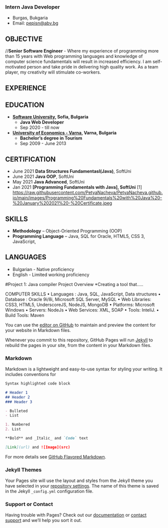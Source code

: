 ### Intern Java Developer
- Burgas, Bukgaria
- Email: pepisn@abv.bg

## OBJECTIVE

//**Senior Software Engineer** - Where my experience of programming more than 15 years with Web programming languages and knowledge of computer science fundamentals will result in increased efficiency. I am self-motivated person and take pride in delivering high quality work. As a team player, my creativity will stimulate co-workers.

## EXPERIENCE

## EDUCATION

- **[Software University](https://softuni.bg), Sofia, Bulgaria**
  - **Java Web Developer**
  - Sep 2020 - till now
- **[University of Economics - Varna](https://ue-varna.bg/en/), Varna, Bulgaria**
  - **Bachelor’s degree in Tourism**
  - Sep 2009 - June 2013

## CERTIFICATION

- June 2021 **Data Structures Fundamentasl(Java)**, SoftUni
- June 2021 **Java OOP**, SoftUni
- May 2021 **Java Advanced**, SoftUni
- Jan 2021 **[Programming Fundamentals with Java], SoftUni**
[1] https://raw.githubusercontent.com/PetyaNacheva/PetyaNacheva.github.io/main/images/Programming%20Fundamentals%20with%20Java%20-%20January%202021%20-%20Certificate.jpeg
## SKILLS 

- **Methodology** – Object-Oriented Programming (OOP)
- **Programming Language** – Java, SQL for Oracle, HTML5, CSS 3, JavaScript, 

## LANGUAGES

- Bulgarian - Native proficiency
- English - Limited working proficiency


#Project 1: Java compiler Project Overview
*Creating a tool that.....


COMPUTER SKILLS
  •	Languages : Java, SQL, JavaScript, Data structures
  •	Database : Oracle 9i/8i, Microsoft SQL Server, MySQL
  •	Web Libraries: CSS3, HTML5, UnderscoreJS, NodeJS, MongoDB
  •	Platforms: Microsoft Windows
  •	Servers: NodeJs
  •	Web Services: XML, SOAP
  •	Tools: InteliJ.
  •	Build Tools: Maven

You can use the [editor on GitHub](https://github.com/PetyaNacheva/PetyaNacheva.github.io/edit/main/README.md) to maintain and preview the content for your website in Markdown files.

Whenever you commit to this repository, GitHub Pages will run [Jekyll](https://jekyllrb.com/) to rebuild the pages in your site, from the content in your Markdown files.

### Markdown

Markdown is a lightweight and easy-to-use syntax for styling your writing. It includes conventions for

```markdown
Syntax highlighted code block

# Header 1
## Header 2
### Header 3

- Bulleted
- List

1. Numbered
2. List

**Bold** and _Italic_ and `Code` text

[Link](url) and ![Image](src)
```

For more details see [GitHub Flavored Markdown](https://guides.github.com/features/mastering-markdown/).

### Jekyll Themes

Your Pages site will use the layout and styles from the Jekyll theme you have selected in your [repository settings](https://github.com/PetyaNacheva/PetyaNacheva.github.io/settings/pages). The name of this theme is saved in the Jekyll `_config.yml` configuration file.

### Support or Contact

Having trouble with Pages? Check out our [documentation](https://docs.github.com/categories/github-pages-basics/) or [contact support](https://support.github.com/contact) and we’ll help you sort it out.
